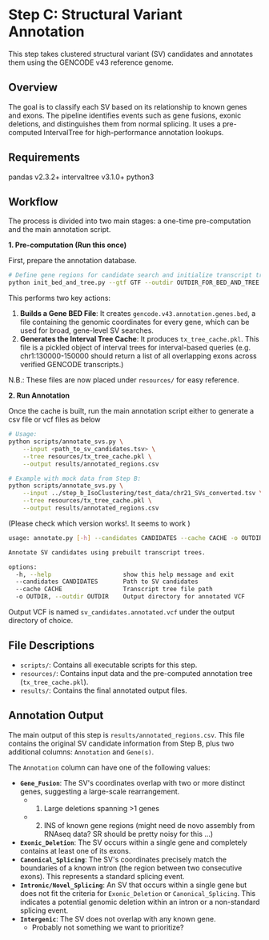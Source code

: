 # Step C: Structural Variant Annotation

This step takes clustered structural variant (SV) candidates and annotates them using the GENCODE v43 reference genome.

## Overview

The goal is to classify each SV based on its relationship to known genes and exons. The pipeline identifies events such as gene fusions, exonic deletions, and distinguishes them from normal splicing. It uses a pre-computed IntervalTree for high-performance annotation lookups.

## Requirements

pandas v2.3.2+
intervaltree v3.1.0+
python3

## Workflow

The process is divided into two main stages: a one-time pre-computation and the main annotation script.

**1. Pre-computation (Run this once)**

First, prepare the annotation database.

```bash
# Define gene regions for candidate search and initialize transcript tree for later queries
python init_bed_and_tree.py --gtf GTF --outdir OUTDIR_FOR_BED_AND_TREE
```

This performs two key actions:

1.  **Builds a Gene BED File**: It creates `gencode.v43.annotation.genes.bed`, a file containing the genomic coordinates for every gene, which can be used for broad, gene-level SV searches.
2.  **Generates the Interval Tree Cache**: It produces `tx_tree_cache.pkl`. This file is a pickled object of interval trees for interval-based queries (e.g. chr1:130000-150000 should return a list of all overlapping exons across verified GENCODE transcripts.)

N.B.: These files are now placed under `resources/` for easy reference.

**2. Run Annotation**

Once the cache is built, run the main annotation script either to generate a csv file or vcf files as below

```bash
# Usage:
python scripts/annotate_svs.py \
    --input <path_to_sv_candidates.tsv> \
    --tree resources/tx_tree_cache.pkl \
    --output results/annotated_regions.csv

# Example with mock data from Step B:
python scripts/annotate_svs.py \
    --input ../step_b_IsoClustering/test_data/chr21_SVs_converted.tsv \
    --tree resources/tx_tree_cache.pkl \
    --output results/annotated_regions.csv
```

(Please check which version works!. It seems to work )

```bash
usage: annotate.py [-h] --candidates CANDIDATES --cache CACHE -o OUTDIR

Annotate SV candidates using prebuilt transcript trees.

options:
  -h, --help                    show this help message and exit
  --candidates CANDIDATES       Path to SV candidates
  --cache CACHE                 Transcript tree file path
  -o OUTDIR, --outdir OUTDIR    Output directory for annotated VCF
```

Output VCF is named `sv_candidates.annotated.vcf` under the output directory of choice.

## File Descriptions

- `scripts/`: Contains all executable scripts for this step.
- `resources/`: Contains input data and the pre-computed annotation tree (`tx_tree_cache.pkl`).
- `results/`: Contains the final annotated output files.

## Annotation Output

The main output of this step is `results/annotated_regions.csv`. This file contains the original SV candidate information from Step B, plus two additional columns: `Annotation` and `Gene(s)`.

The `Annotation` column can have one of the following values:

- **`Gene_Fusion`**: The SV's coordinates overlap with two or more distinct genes, suggesting a large-scale rearrangement.
  - 1. Large deletions spanning >1 genes
  - 2. INS of known gene regions (might need de novo assembly from RNAseq data? SR should be pretty noisy for this ...)
- **`Exonic_Deletion`**: The SV occurs within a single gene and completely contains at least one of its exons.
- **`Canonical_Splicing`**: The SV's coordinates precisely match the boundaries of a known intron (the region between two consecutive exons). This represents a standard splicing event.
- **`Intronic/Novel_Splicing`**: An SV that occurs within a single gene but does not fit the criteria for `Exonic_Deletion` or `Canonical_Splicing`. This indicates a potential genomic deletion within an intron or a non-standard splicing event.
- **`Intergenic`**: The SV does not overlap with any known gene.
  - Probably not something we want to prioritize?
